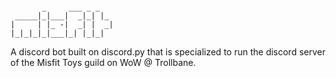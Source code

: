 ```
                       
       _     ___ _ _   
 _____|_|___|  _|_| |_ 
|     | |_ -|  _| |  _|
|_|_|_|_|___|_| |_|_|  
```

A discord bot built on discord.py that is specialized to run the discord server of the Misfit Toys guild on WoW @ Trollbane.
